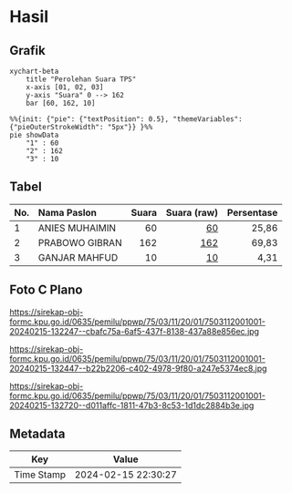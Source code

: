 # Hasil

## Grafik

```mermaid
xychart-beta
    title "Perolehan Suara TPS"
    x-axis [01, 02, 03]
    y-axis "Suara" 0 --> 162
    bar [60, 162, 10]
```

```mermaid
%%{init: {"pie": {"textPosition": 0.5}, "themeVariables": {"pieOuterStrokeWidth": "5px"}} }%%
pie showData
    "1" : 60
    "2" : 162
    "3" : 10
```

## Tabel

| No. | Nama Paslon    | Suara | Suara (raw) | Persentase |
|:--- |:-------------- | -----:| -----------:| ----------:|
| 1   | ANIES MUHAIMIN | 60    | [60][p-1]   | 25,86      |
| 2   | PRABOWO GIBRAN | 162   | [162][p-2]  | 69,83      |
| 3   | GANJAR MAHFUD  | 10    | [10][p-3]   | 4,31       |


[p-1]: https://github.com/gigit-pemilu/pemilu-2024-75-gorontalo/blob/main/pilpres/hitung-suara/sub/75-gorontalo/sub/03-bone-bolango/sub/11-suwawa-timur/sub/2001-tulabolo/sub/001-tps/sub/paslon-1.txt
[p-2]: https://github.com/gigit-pemilu/pemilu-2024-75-gorontalo/blob/main/pilpres/hitung-suara/sub/75-gorontalo/sub/03-bone-bolango/sub/11-suwawa-timur/sub/2001-tulabolo/sub/001-tps/sub/paslon-2.txt
[p-3]: https://github.com/gigit-pemilu/pemilu-2024-75-gorontalo/blob/main/pilpres/hitung-suara/sub/75-gorontalo/sub/03-bone-bolango/sub/11-suwawa-timur/sub/2001-tulabolo/sub/001-tps/sub/paslon-3.txt

## Foto C Plano

https://sirekap-obj-formc.kpu.go.id/0635/pemilu/ppwp/75/03/11/20/01/7503112001001-20240215-132247--cbafc75a-6af5-437f-8138-437a88e856ec.jpg

https://sirekap-obj-formc.kpu.go.id/0635/pemilu/ppwp/75/03/11/20/01/7503112001001-20240215-132447--b22b2206-c402-4978-9f80-a247e5374ec8.jpg

https://sirekap-obj-formc.kpu.go.id/0635/pemilu/ppwp/75/03/11/20/01/7503112001001-20240215-132720--d011affc-1811-47b3-8c53-1d1dc2884b3e.jpg


## Metadata

| Key        | Value               |
| ---------- | ------------------- |
| Time Stamp | 2024-02-15 22:30:27 |



